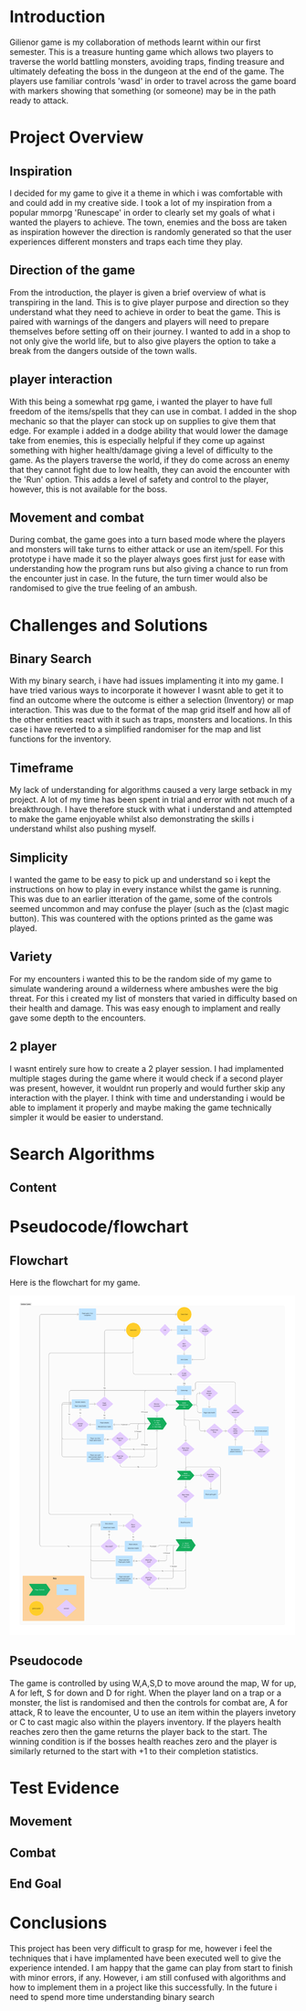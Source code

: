 # Introduction

Gilienor game is my collaboration of methods learnt within our first semester. This is a treasure hunting game which allows two players to traverse the world battling monsters, avoiding traps, finding treasure and ultimately defeating the boss in the dungeon at the end of the game. The players use familiar controls 'wasd' in order to travel across the game board with markers showing that something (or someone) may be in the path ready to attack. 

# Project Overview

## Inspiration
I decided for my game to give it a theme in which i was comfortable with and could add in my creative side. I took a lot of my inspiration from a popular mmorpg 'Runescape' in order to clearly set my goals of what i wanted the players to achieve. The town, enemies and the boss are taken as inspiration however the direction is randomly generated so that the user experiences different monsters and traps each time they play.

## Direction of the game
From the introduction, the player is given a brief overview of what is transpiring in the land. This is to give player purpose and direction so they understand what they need to achieve in order to beat the game. This is paired with warnings of the dangers and players will need to prepare themselves before setting off on their journey. I wanted to add in a shop to not only give the world life, but to also give players the option to take a break from the dangers outside of the town walls.

## player interaction
With this being a somewhat rpg game, i wanted the player to have full freedom of the items/spells that they can use in combat. I added in the shop mechanic so that the player can stock up on supplies to give them that edge. For example i added in a dodge ability that would lower the damage take from enemies, this is especially helpful if they come up against something with higher health/damage giving a level of difficulty to the game. As the players traverse the world, if they do come across an enemy that they cannot fight due to low health, they can avoid the encounter with the 'Run' option. This adds a level of safety and control to the player, however, this is not available for the boss.

## Movement and combat
During combat, the game goes into a turn based mode where the players and monsters will take turns to either attack or use an item/spell. For this prototype i have made it so the player always goes first just for ease with understanding how the program runs but also giving a chance to run from the encounter just in case. In the future, the turn timer would also be randomised to give the true feeling of an ambush.

# Challenges and Solutions

## Binary Search
With my binary search, i have had issues implamenting it into my game. I have tried various ways to incorporate it however I wasnt able to get it to find an outcome where the outcome is either a selection (Inventory) or map interaction. This was due to the format of the map grid itself and how all of the other entities react with it such as traps, monsters and locations. In this case i have reverted to a simplified randomiser for the map and list functions for the inventory.

## Timeframe
My lack of understanding for algorithms caused a very large setback in my project. A lot of my time has been spent in trial and error with not much of a breakthrough. I have therefore stuck with what i understand and attempted to make the game enjoyable whilst also demonstrating the skills i understand whilst also pushing myself.

## Simplicity
I wanted the game to be easy to pick up and understand so i kept the instructions on how to play in every instance whilst the game is running. This was due to an earlier itteration of the game, some of the controls seemed uncommon and may confuse the player (such as the (c)ast magic button). This was countered with the options printed as the game was played.

## Variety
For my encounters i wanted this to be the random side of my game to simulate wandering around a wilderness where ambushes were the big threat. For this i created my list of monsters that varied in difficulty based on their health and damage. This was easy enough to implament and really gave some depth to the encounters.

## 2 player
I wasnt entirely sure how to create a 2 player session. I had implamented multiple stages during the game where it would check if a second player was present, however, it wouldnt run properly and would further skip any interaction with the player. I think with time and understanding i would be able to implament it properly and maybe making the game technically simpler it would be easier to understand.

# Search Algorithms

## Content


# Pseudocode/flowchart

## Flowchart
Here is the flowchart for my game.

<img src="GGFlow.png" alt="VSC" width="500"/>

## Pseudocode
The game is controlled by using W,A,S,D to move around the map, W for up, A for left, S for down and D for right. When the player land on a trap or a monster, the list is randomised and then the controls for combat are, A for attack, R to leave the encounter, U to use an item within the players invetory or C to cast magic also within the players inventory. If the players health reaches zero then the game returns the player back to the start. The winning condition is if the bosses health reaches zero and the player is similarly returned to the start with +1 to their completion statistics.  

# Test Evidence

## Movement

## Combat

## End Goal


# Conclusions

This project has been very difficult to grasp for me, however i feel the techniques that i have implamented have been executed well to give the experience intended. I am happy that the game can play from start to finish with minor errors, if any. However, i am still confused with algorithms and how to implement them in a project like this successfully. In the future i need to spend more time understanding binary search 
